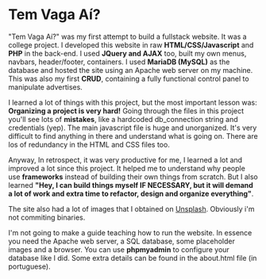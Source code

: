 # Tem Vaga Aí?

"Tem Vaga Aí?" was my first attempt to build a fullstack website. It was a college project. I developed this website in raw **HTML/CSS/Javascript** and **PHP** in the back-end. I used **JQuery and AJAX** too, built my own menus, navbars, header/footer, containers. I used **MariaDB (MySQL)** as the database and hosted the site using an Apache web server on my machine. This was also my first **CRUD**, containing a fully functional control panel to manipulate advertises.

I learned a lot of things with this project, but the most important lesson was: **Organizing a project is very hard!**
Going through the files in this project you'll see lots of **mistakes**, like a hardcoded db_connection string and credentials (yep).
The main javascript file is huge and unorganized. It's very difficult to find anything in there and understand what is going on.
There are los of redundancy in the HTML and CSS files too.

Anyway, In retrospect, it was very productive for me, I learned a lot and improved a lot since this project. It helped me to understand why people use **frameworks** instead of building their own things from scratch. But I also learned __"Hey, I can build things myself **IF NECESSARY**, but it will demand a lot of work and extra time to refactor, design and organize everything"__.

The site also had a lot of images that I obtained on [Unsplash](https://unsplash.com/). Obviously i'm not commiting binaries.

I'm not going to make a guide teaching how to run the website. In essence you need the Apache web server, a SQL database, some placeholder
images and a browser. You can use **phpmyadmin** to configure your database like I did. Some extra details can be found in the about.html file (in portuguese).
